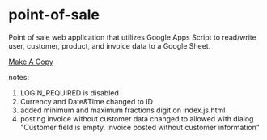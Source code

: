 # point-of-sale

Point of sale web application that utilizes Google Apps Script to read/write user, customer, product, and invoice data to a Google Sheet.

[Make A Copy](https://docs.google.com/spreadsheets/d/1pOshifU8rs3m2IH2oY6YVprasE3REF016hFq07LxZaU/copy?usp=sharing)

notes:
1. LOGIN_REQUIRED is disabled
2. Currency and Date&Time changed to ID
3. added minimum and maximum fractions digit on index.js.html
4. posting invoice without customer data changed to allowed with dialog "Customer field is empty. Invoice posted without customer information"
